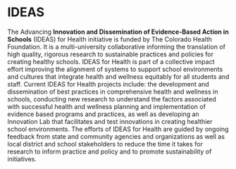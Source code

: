 # IDEAS

The Advancing **Innovation and Dissemination of Evidence-Based Action in Schools** (IDEAS) for Health initiative is funded by The Colorado Health Foundation. It is a multi-university collaborative informing the translation of high quality, rigorous research to sustainable practices and policies for creating healthy schools. IDEAS for Health is part of a collective impact effort improving the alignment of systems to support school environments and cultures that integrate health and wellness equitably for all students and staff. Current IDEAS for Health projects include: the development and dissemination of best practices in comprehensive health and wellness in schools, conducting new research to understand the factors associated with successful health and wellness planning and implementation of evidence based programs and practices, as well as developing an Innovation Lab that facilitates and test innovations in creating healthier school environments. The efforts of IDEAS for Health are guided by ongoing feedback from state and community agencies and organizations as well as local district and school stakeholders to reduce the time it takes for research to inform practice and policy and to promote sustainability of initiatives.